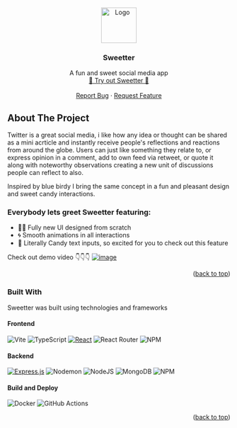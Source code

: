 <a name="readme-top"></a>

<br />
<div align="center">  
    <img src="https://github.com/rdjake/Sweetter/assets/60819667/eb37c6ec-ba09-45d4-997c-c91a1cda4de0" alt="Logo" width="80" height="80">

  <h3 align="center">Sweetter</h3>

  <p align="center">
    A fun and sweet social media app
    <br />
    <a href="https://sweetter-client.onrender.com/welcome" >🍭 Try out Sweetter 🍭</a>
    <br />
    <br />
    <a href="https://github.com/rdjake/Sweetter/issues">Report Bug</a>
    ·
    <a href="https://github.com/othneildrew/Best-README-Template/issues">Request Feature</a>
  </p>
</div>

<!-- ABOUT THE PROJECT -->
## About The Project
Twitter is a great social media, i like how any idea or thought can be shared as a mini acrticle and instantly receive people's reflections and reactions from around the globe. 
Users can just like something they relate to, or express opinion in a comment, add to own feed via retweet, or quote it along with noteworthy observations creating a new unit of discussions people can reflect to also.

Inspired by blue birdy I bring the same concept in a fun and pleasant design and sweet candy interactions.
### Everybody lets greet Sweetter featuring:
* 👨‍🎨 Fully new UI designed from scratch
* 🌀 Smooth animations in all interactions
* 🍭 Literally Candy text inputs, so excited for you to check out this feature

Check out demo video 👇👇👇
[![image](https://github.com/rdjake/Sweetter/assets/60819667/2f5af346-656d-43d1-8e25-d2be56965112)](https://drive.google.com/file/d/1GRPLzn8nUR0ATJGKE2FltDMGE71qo8bA/preview)

<p align="right">(<a href="#readme-top">back to top</a>)</p>



### Built With

Sweetter was built using technologies and frameworks


#### Frontend
![Vite](https://img.shields.io/badge/vite-%23646CFF.svg?style=for-the-badge&logo=vite&logoColor=white)
![TypeScript](https://img.shields.io/badge/typescript-%23007ACC.svg?style=for-the-badge&logo=typescript&logoColor=white)
[![React](https://img.shields.io/badge/React-20232A?style=for-the-badge&logo=react&logoColor=61DAFB)](https://reactjs.org/)
![React Router](https://img.shields.io/badge/React_Router-CA4245?style=for-the-badge&logo=react-router&logoColor=white)
![NPM](https://img.shields.io/badge/NPM-%23CB3837.svg?style=for-the-badge&logo=npm&logoColor=white)


#### Backend
[![Express.js](https://img.shields.io/badge/express.js-%23404d59.svg?style=for-the-badge&logo=express&logoColor=%2361DAFB)](https://expressjs.com/)
![Nodemon](https://img.shields.io/badge/NODEMON-%23323330.svg?style=for-the-badge&logo=nodemon&logoColor=%BBDEAD)
![NodeJS](https://img.shields.io/badge/node.js-6DA55F?style=for-the-badge&logo=node.js&logoColor=white)
![MongoDB](https://img.shields.io/badge/MongoDB-%234ea94b.svg?style=for-the-badge&logo=mongodb&logoColor=white)
![NPM](https://img.shields.io/badge/NPM-%23CB3837.svg?style=for-the-badge&logo=npm&logoColor=white)

#### Build and Deploy
![Docker](https://img.shields.io/badge/docker-%230db7ed.svg?style=for-the-badge&logo=docker&logoColor=white)
![GitHub Actions](https://img.shields.io/badge/github%20actions-%232671E5.svg?style=for-the-badge&logo=githubactions&logoColor=white)

<p align="right">(<a href="#readme-top">back to top</a>)</p>


